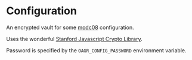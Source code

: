 # Configuration

An encrypted vault for some [modc08](https://github.com/modc08) configuration.

Uses the wonderful [Stanford Javascript Crypto Library](http://bitwiseshiftleft.github.io/sjcl).

Password is specified by the `OAGR_CONFIG_PASSWORD` environment variable.
